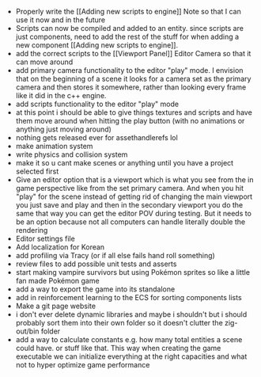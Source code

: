 - Properly write the [[Adding new scripts to engine]] Note so that I can use it now and in the future
- Scripts can now be compiled and added to an entity. since scripts are just components, need to add the rest of the stuff for when adding a new component [[Adding new scripts to engine]]. 
- add the correct scripts to the [[Viewport Panel]] Editor Camera so that it can move around
- add primary camera functionality to the editor "play" mode. I envision that on the beginning of a scene it looks for a camera set as the primary camera and then stores it somewhere, rather than looking every frame like it did in the c++ engine.
- add scripts functionality to the editor "play" mode
- at this point i should be able to give things textures and scripts and have them move around when hitting the play button (with no animations or anything just moving around)
- nothing gets released ever for assethandlerefs lol
- make animation system
- write physics and collision system
- make it so u cant make scenes or anything until you have a project selected first
- Give an editor option that is a viewport which is what you see from the in game perspective like from the set primary camera. And when you hit "play" for the scene instead of getting rid of changing the main viewport you just save and play and then in the secondary viewport you do the same that way you can get the editor POV during testing. But it needs to be an option because not all computers can handle literally double the rendering
- Editor settings file
- Add localization for Korean
- add profiling via Tracy (or if all else fails hand roll something)
- review files to add possible unit tests and asserts
- start making vampire survivors but using Pokémon sprites so like a little fan made Pokémon game
- add a way to export the game into its standalone
- add in reinforcement learning to the ECS for sorting components lists
- Make a git page website
- i don't ever delete dynamic libraries and maybe i shouldn't but i should probably sort them into their own folder so it doesn't clutter the zig-out/bin folder
- add a way to calculate constants e.g. how many total entities a scene could have. or stuff like that. This way when creating the game executable we can initialize everything at the right capacities and what not to hyper optimize game performance